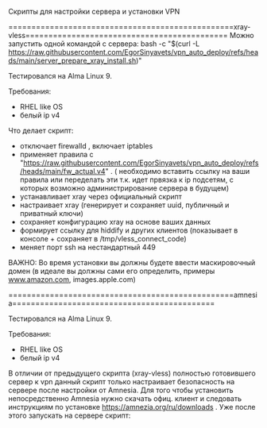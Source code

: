 Скрипты для настройки сервера и установки VPN 

=================================================xray-vless============================================
Можно запустить одной командой с сервера:
bash -c "$(curl -L https://raw.githubusercontent.com/EgorSinyavets/vpn_auto_deploy/refs/heads/main/server_prepare_xray_install.sh)"

Тестировался на Alma Linux 9.

Требования:
- RHEL like OS
- белый ip v4

Что делает скрипт:
- отключает firewalld , включает iptables
- применяет правила с "https://raw.githubusercontent.com/EgorSinyavets/vpn_auto_deploy/refs/heads/main/fw_actual.v4" . ( необходимо вставить ссылку на ваши правила или переделать эти т.к. идет првязка к ip подсетям, с которых возможно администрирование сервера в будущем)
- устанавливает xray через официальный скрипт
- настраивает xray (генерирует и сохраняет uuid, публичный и приватный ключи)
- сохраняет конфигурацию xray на основе ваших данных
- формирует ссылку для hiddify и других клиентов (показывает в консоле + сохраняет в /tmp/vless_connect_code)
- меняет порт ssh на нестандартный 449

ВАЖНО: Во время установки вы должны будете ввести маскировочный домен (в идеале вы должны сами его определить, примеры www.amazon.com, images.apple.com)

=================================================amnesia============================================

Тестировался на Alma Linux 9.

Требования:
- RHEL like OS
- белый ip v4

В отличии от предыдущего скрипта (xray-vless) полностью готовившего сервер к vpn данный скрипт только настраивает безопасность на сервере после настройки от Amnesia.
Для того чтобы установить непосредственно Amnesia нужно скачать офиц. клиент и следовать инструкциям по установке https://amnezia.org/ru/downloads .
Уже после этого запускать на сервере скрипт:  




